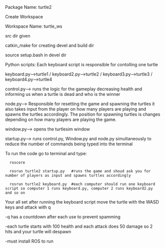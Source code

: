 Package Name: turtle2

Create Workspace

Workspace Name: turtle_ws

src dir given

catkin_make for creating devel and build dir

source setup.bash in devel dir

Python scripts: Each keyboard script is responsible for contolling one turtle

keyboard.py-->turtle1 / keyboard2.py-->turtle2 / keyboard3.py-->turtle3 / keyboard4.py-->turtle4    

control.py--> runs the logic for the gameplay decreasing health and informing us when a turtle is dead and who is the winner

node.py--> Responsible for resetting the game and spawning the turtles it also takes input from the player on how many players are playing and spawns the turtles accordingly. The position for spawning turtles is changes depending on how many players are playing the game. 

window.py--> opens the turtlesim window 

startup.py--> runs control.py, Window.py and node.py simultaneously to reduce the number of commands being typed into the terminal

To run the code go to terminal and type:

      roscore
      
      rosrun turtle2 startup.py   #runs the game and shoud ask you for number of players as input and spawns turtles accordingly
      
      rosrun turtle2 keyboard.py  #each computer should run one keyboard script so computer 1 runs keyboard.py, computer 2 runs keyboard2.py and so on
      
Your all set after running the keyboard script move the turtle with the WASD keys and attack with q

-q has a countdown after each use to prevent spamming

-each turtle starts with 100 health and each attack does 50 damage so 2 hits and your turtle will despawn

-must install ROS to run
